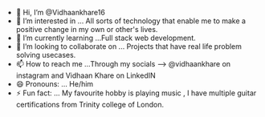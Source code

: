- 👋 Hi, I’m @Vidhaankhare16
- 👀 I’m interested in ... All sorts of technology that enable me to make a positive change in my own or other's lives.
- 🌱 I’m currently learning ...Full stack web development.
- 💞️ I’m looking to collaborate on ... Projects that have real life problem solving usecases.
- 📫 How to reach me ...Through my socials --> @vidhaankhare on instagram and Vidhaan Khare on LinkedIN
- 😄 Pronouns: ... He/him
- ⚡ Fun fact: ... My favourite hobby is playing music , I have multiple guitar certifications from Trinity college of London.

<!---
Vidhaankhare16/Vidhaankhare16 is a ✨ special ✨ repository because its `README.md` (this file) appears on your GitHub profile.
You can click the Preview link to take a look at your changes.
--->
